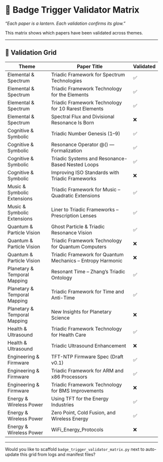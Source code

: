 # 🧬 Badge Trigger Validator Matrix
_“Each paper is a lantern. Each validation confirms its glow.”_

This matrix shows which papers have been validated across themes.

---

## 🧪 Validation Grid

| Theme                        | Paper Title                                             | Validated |
|-----------------------------|----------------------------------------------------------|-----------|
| Elemental & Spectrum        | Triadic Framework for Spectrum Technologies              | ✅        |
| Elemental & Spectrum        | Triadic Framework Technology for the Elements            | ✅        |
| Elemental & Spectrum        | Triadic Framework Technology for 10 Rarest Elements      | ✅        |
| Elemental & Spectrum        | Spectral Flux and Divisional Resonance Is Born          | ❌        |
| Cognitive & Symbolic        | Triadic Number Genesis (1–9)                             | ✅        |
| Cognitive & Symbolic        | Resonance Operator @() — Formalization                   | ✅        |
| Cognitive & Symbolic        | Triadic Systems and Resonance-Based Nested Loops        | ✅        |
| Cognitive & Symbolic        | Improving ISO Standards with Triadic Frameworks          | ❌        |
| Music & Symbolic Extensions | Triadic Framework for Music – Quadratic Extensions       | ✅        |
| Music & Symbolic Extensions | Liner to Triadic Frameworks – Prescription Lenses        | ✅        |
| Quantum & Particle Vision   | Ghost Particle & Triadic Resonance Vision                | ✅        |
| Quantum & Particle Vision   | Triadic Framework Technology for Quantum Computers       | ❌        |
| Quantum & Particle Vision   | Triadic Framework for Quantum Mechanics – Entropy Harmonic | ❌     |
| Planetary & Temporal Mapping| Resonant Time – Zhang’s Triadic Ontology                 | ✅        |
| Planetary & Temporal Mapping| Triadic Framework for Time and Anti-Time                 | ✅        |
| Planetary & Temporal Mapping| New Insights for Planetary Science                       | ❌        |
| Health & Ultrasound         | Triadic Framework Technology for Health Care             | ✅        |
| Health & Ultrasound         | Triadic Ultrasound Enhancement                           | ❌        |
| Engineering & Firmware      | TFT-NTP Firmware Spec (Draft v0.1)                       | ✅        |
| Engineering & Firmware      | Triadic Framework for ARM and x86 Processors             | ✅        |
| Engineering & Firmware      | Triadic Framework Technology for BMS Improvements        | ❌        |
| Energy & Wireless Power     | Using TFT for the Energy Industries                      | ✅        |
| Energy & Wireless Power     | Zero Point, Cold Fusion, and Wireless Energy             | ✅        |
| Energy & Wireless Power     | WiFi_Energy_Protocols                                    | ❌        |

---

Would you like to scaffold `badge_trigger_validator_matrix.py` next to auto-update this grid from logs and manifest files?
